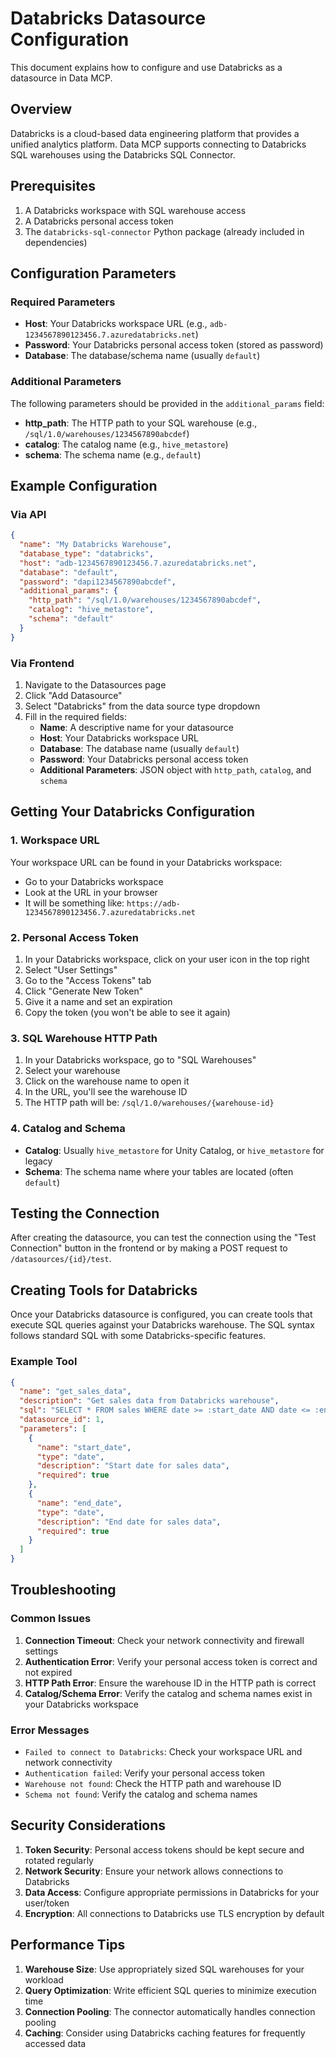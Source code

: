 # Databricks Datasource Configuration

This document explains how to configure and use Databricks as a datasource in Data MCP.

## Overview

Databricks is a cloud-based data engineering platform that provides a unified analytics platform. Data MCP supports connecting to Databricks SQL warehouses using the Databricks SQL Connector.

## Prerequisites

1. A Databricks workspace with SQL warehouse access
2. A Databricks personal access token
3. The `databricks-sql-connector` Python package (already included in dependencies)

## Configuration Parameters

### Required Parameters

- **Host**: Your Databricks workspace URL (e.g., `adb-1234567890123456.7.azuredatabricks.net`)
- **Password**: Your Databricks personal access token (stored as password)
- **Database**: The database/schema name (usually `default`)

### Additional Parameters

The following parameters should be provided in the `additional_params` field:

- **http_path**: The HTTP path to your SQL warehouse (e.g., `/sql/1.0/warehouses/1234567890abcdef`)
- **catalog**: The catalog name (e.g., `hive_metastore`)
- **schema**: The schema name (e.g., `default`)

## Example Configuration

### Via API

```json
{
  "name": "My Databricks Warehouse",
  "database_type": "databricks",
  "host": "adb-1234567890123456.7.azuredatabricks.net",
  "database": "default",
  "password": "dapi1234567890abcdef",
  "additional_params": {
    "http_path": "/sql/1.0/warehouses/1234567890abcdef",
    "catalog": "hive_metastore",
    "schema": "default"
  }
}
```

### Via Frontend

1. Navigate to the Datasources page
2. Click "Add Datasource"
3. Select "Databricks" from the data source type dropdown
4. Fill in the required fields:
   - **Name**: A descriptive name for your datasource
   - **Host**: Your Databricks workspace URL
   - **Database**: The database name (usually `default`)
   - **Password**: Your Databricks personal access token
   - **Additional Parameters**: JSON object with `http_path`, `catalog`, and `schema`

## Getting Your Databricks Configuration

### 1. Workspace URL

Your workspace URL can be found in your Databricks workspace:
- Go to your Databricks workspace
- Look at the URL in your browser
- It will be something like: `https://adb-1234567890123456.7.azuredatabricks.net`

### 2. Personal Access Token

1. In your Databricks workspace, click on your user icon in the top right
2. Select "User Settings"
3. Go to the "Access Tokens" tab
4. Click "Generate New Token"
5. Give it a name and set an expiration
6. Copy the token (you won't be able to see it again)

### 3. SQL Warehouse HTTP Path

1. In your Databricks workspace, go to "SQL Warehouses"
2. Select your warehouse
3. Click on the warehouse name to open it
4. In the URL, you'll see the warehouse ID
5. The HTTP path will be: `/sql/1.0/warehouses/{warehouse-id}`

### 4. Catalog and Schema

- **Catalog**: Usually `hive_metastore` for Unity Catalog, or `hive_metastore` for legacy
- **Schema**: The schema name where your tables are located (often `default`)

## Testing the Connection

After creating the datasource, you can test the connection using the "Test Connection" button in the frontend or by making a POST request to `/datasources/{id}/test`.

## Creating Tools for Databricks

Once your Databricks datasource is configured, you can create tools that execute SQL queries against your Databricks warehouse. The SQL syntax follows standard SQL with some Databricks-specific features.

### Example Tool

```json
{
  "name": "get_sales_data",
  "description": "Get sales data from Databricks warehouse",
  "sql": "SELECT * FROM sales WHERE date >= :start_date AND date <= :end_date",
  "datasource_id": 1,
  "parameters": [
    {
      "name": "start_date",
      "type": "date",
      "description": "Start date for sales data",
      "required": true
    },
    {
      "name": "end_date",
      "type": "date",
      "description": "End date for sales data",
      "required": true
    }
  ]
}
```

## Troubleshooting

### Common Issues

1. **Connection Timeout**: Check your network connectivity and firewall settings
2. **Authentication Error**: Verify your personal access token is correct and not expired
3. **HTTP Path Error**: Ensure the warehouse ID in the HTTP path is correct
4. **Catalog/Schema Error**: Verify the catalog and schema names exist in your Databricks workspace

### Error Messages

- `Failed to connect to Databricks`: Check your workspace URL and network connectivity
- `Authentication failed`: Verify your personal access token
- `Warehouse not found`: Check the HTTP path and warehouse ID
- `Schema not found`: Verify the catalog and schema names

## Security Considerations

1. **Token Security**: Personal access tokens should be kept secure and rotated regularly
2. **Network Security**: Ensure your network allows connections to Databricks
3. **Data Access**: Configure appropriate permissions in Databricks for your user/token
4. **Encryption**: All connections to Databricks use TLS encryption by default

## Performance Tips

1. **Warehouse Size**: Use appropriately sized SQL warehouses for your workload
2. **Query Optimization**: Write efficient SQL queries to minimize execution time
3. **Connection Pooling**: The connector automatically handles connection pooling
4. **Caching**: Consider using Databricks caching features for frequently accessed data 